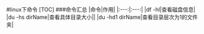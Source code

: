 #linux下命令
[TOC]
###命令汇总
|命令|作用|
|:---:|:---:|
|df -hl|查看磁盘信息|
|du -hs dirName|查看具体目录大小|[](http://)|
|du -hd1 dirName|查看目录层次为1的文件夹|
